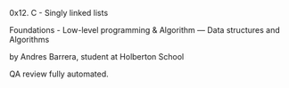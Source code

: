 0x12. C - Singly linked lists

Foundations - Low-level programming & Algorithm ― Data structures and Algorithms

by Andres Barrera, student at Holberton School 

QA review fully automated. 